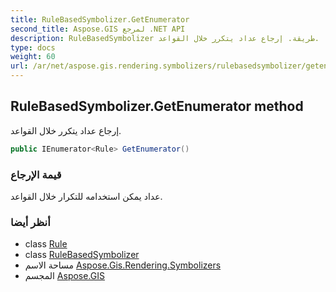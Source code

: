 ```yaml
---
title: RuleBasedSymbolizer.GetEnumerator
second_title: Aspose.GIS لمرجع .NET API
description: RuleBasedSymbolizer طريقة. إرجاع عداد يتكرر خلال القواعد.
type: docs
weight: 60
url: /ar/net/aspose.gis.rendering.symbolizers/rulebasedsymbolizer/getenumerator/
---
```

## RuleBasedSymbolizer.GetEnumerator method

إرجاع عداد يتكرر خلال القواعد.

```csharp
public IEnumerator<Rule> GetEnumerator()
```

### قيمة الإرجاع

عداد يمكن استخدامه للتكرار خلال القواعد.

### أنظر أيضا

* class [Rule](../../rule/)
* class [RuleBasedSymbolizer](../)
* مساحة الاسم [Aspose.Gis.Rendering.Symbolizers](../../rulebasedsymbolizer/)
* المجسم [Aspose.GIS](../../../)


